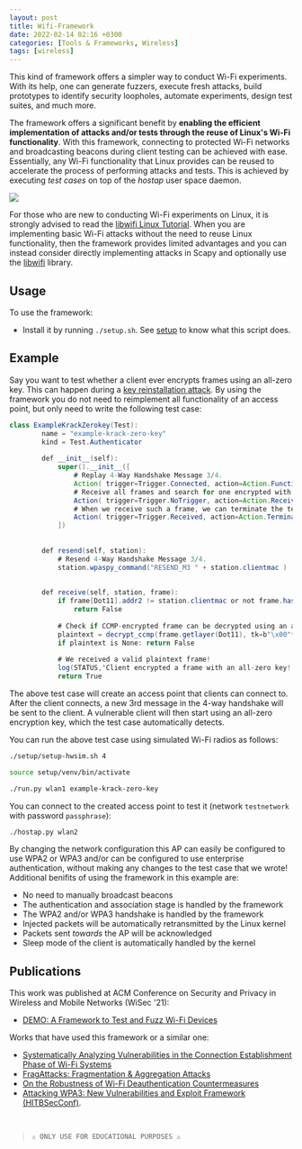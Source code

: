 ```yaml
---
layout: post
title: Wifi-Framework
date: 2022-02-14 02:16 +0300
categories: [Tools & Frameworks, Wireless]
tags: [wireless]
---
```









This kind of framework offers a simpler way to conduct Wi-Fi experiments. With its help, one can generate fuzzers, execute fresh attacks, build prototypes to identify security loopholes, automate experiments, design test suites, and much more.

The framework offers a significant benefit by **enabling the efficient implementation of attacks and/or tests through the reuse of Linux's Wi-Fi functionality**. With this framework, connecting to protected Wi-Fi networks and broadcasting beacons during client testing can be achieved with ease. Essentially, any Wi-Fi functionality that Linux provides can be reused to accelerate the process of performing attacks and tests. This is achieved by executing _test cases_ on top of the _hostap_ user space daemon.

![](../../assets/img/wireless/wifi.png)

For those who are new to conducting Wi-Fi experiments on Linux, it is strongly advised to read the [libwifi Linux Tutorial](https://github.com/vanhoefm/libwifi/blob/master/docs/linux_tutorial.md). When you are implementing basic Wi-Fi attacks without the need to reuse Linux functionality, then the framework provides limited advantages and you can instead consider directly implementing attacks in Scapy and optionally use the [libwifi](https://github.com/vanhoefm/libwifi) library.

Usage
--

To use the framework:

*   Install it by running `./setup.sh`. See [setup](setup) to know what this script does.

Example
--

Say you want to test whether a client ever encrypts frames using an all-zero key. This can happen during a [key reinstallation attack](https://www.krackattacks.com/#demo). By using the framework you do not need to reimplement all functionality of an access point, but only need to write the following test case:

```java
class ExampleKrackZerokey(Test):
        name = "example-krack-zero-key"
        kind = Test.Authenticator
    
        def __init__(self):
            super().__init__([
                # Replay 4-Way Handshake Message 3/4.
                Action( trigger=Trigger.Connected, action=Action.Function ),
                # Receive all frames and search for one encrypted with an all-zero key.
                Action( trigger=Trigger.NoTrigger, action=Action.Receive ),
                # When we receive such a frame, we can terminate the test.
                Action( trigger=Trigger.Received, action=Action.Terminate )
            ])
    
    
        def resend(self, station):
            # Resend 4-Way Handshake Message 3/4.
            station.wpaspy_command("RESEND_M3 " + station.clientmac )
    
    
        def receive(self, station, frame):
            if frame[Dot11].addr2 != station.clientmac or not frame.haslayer(Dot11CCMP):
                return False
    
            # Check if CCMP-encrypted frame can be decrypted using an all-zero key
            plaintext = decrypt_ccmp(frame.getlayer(Dot11), tk=b"\x00"*16)
            if plaintext is None: return False
    
            # We received a valid plaintext frame!
            log(STATUS,'Client encrypted a frame with an all-zero key!', color="green")
            return True
```
    

The above test case will create an access point that clients can connect to. After the client connects, a new 3rd message in the 4-way handshake will be sent to the client. A vulnerable client will then start using an all-zero encryption key, which the test case automatically detects.

You can run the above test case using simulated Wi-Fi radios as follows:

```bash
./setup/setup-hwsim.sh 4
```
```bash
source setup/venv/bin/activate
```
```bash
./run.py wlan1 example-krack-zero-key
```    

You can connect to the created access point to test it (network `testnetwork` with password `passphrase`):

```bash
./hostap.py wlan2
```   

By changing the network configuration this AP can easily be configured to use WPA2 or WPA3 and/or can be configured to use enterprise authentication, without making any changes to the test case that we wrote! Additional benifits of using the framework in this example are:

*   No need to manually broadcast beacons
*   The authentication and association stage is handled by the framework
*   The WPA2 and/or WPA3 handshake is handled by the framework
*   Injected packets will be automatically retransmitted by the Linux kernel
*   Packets sent _towards_ the AP will be acknowledged
*   Sleep mode of the client is automatically handled by the kernel

Publications
--

This work was published at ACM Conference on Security and Privacy in Wireless and Mobile Networks (WiSec '21):

*   [DEMO: A Framework to Test and Fuzz Wi-Fi Devices](https://dl.acm.org/doi/10.1145/3448300.3468261)

Works that have used this framework or a similar one:

*   [Systematically Analyzing Vulnerabilities in the Connection Establishment Phase of Wi-Fi Systems](http://rahbari.csec.rit.edu/papers/Systematically_naureen.pdf)
*   [FragAttacks: Fragmentation & Aggregation Attacks](https://github.com/vanhoefm/fragattacks)
*   [On the Robustness of Wi-Fi Deauthentication Countermeasures](https://papers.mathyvanhoef.com/wisec2022.pdf)
*   [Attacking WPA3: New Vulnerabilities and Exploit Framework (HITBSecConf)](https://conference.hitb.org/hitbsecconf2022sin/session/attacking-wpa3-new-vulnerabilities-and-exploit-framework/).

  
<br>  

>`⚠ ONLY USE FOR EDUCATIONAL PURPOSES ⚠`